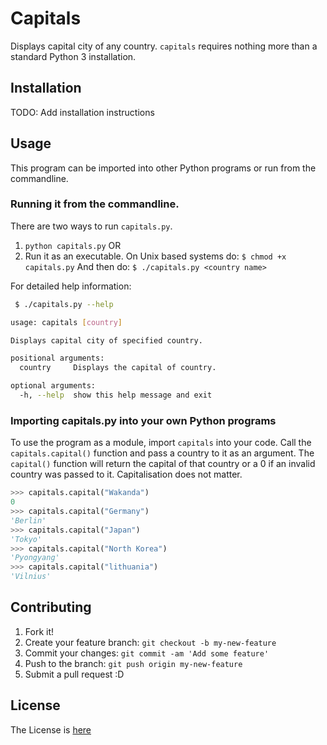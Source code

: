 # Capitals
Displays capital city of any country. `capitals` requires nothing more than
a standard Python 3 installation.

## Installation
TODO: Add installation instructions

## Usage

This program can be imported into other Python programs or run from the
commandline.

### Running it from the commandline.
There are two ways to run `capitals.py`.

1. `python capitals.py` OR
2. Run it as an executable. On Unix based systems do:
`$ chmod +x capitals.py`
And then do:
`$ ./capitals.py <country name>`

For detailed help information:
```bash
 $ ./capitals.py --help

usage: capitals [country]

Displays capital city of specified country.

positional arguments:
  country     Displays the capital of country.

optional arguments:
  -h, --help  show this help message and exit
```

### Importing capitals.py into your own Python programs
To use the program as a module, import `capitals` into your code.
Call the `capitals.capital()` function and pass a country to it as an argument.
The `capital()` function will return the capital of that country or a 0 if an invalid
country was passed to it. Capitalisation does not matter.

``` python
>>> capitals.capital("Wakanda")
0
>>> capitals.capital("Germany")
'Berlin'
>>> capitals.capital("Japan")
'Tokyo'
>>> capitals.capital("North Korea")
'Pyongyang'
>>> capitals.capital("lithuania")
'Vilnius'
```

## Contributing
1. Fork it!
2. Create your feature branch: `git checkout -b my-new-feature`
3. Commit your changes: `git commit -am 'Add some feature'`
4. Push to the branch: `git push origin my-new-feature`
5. Submit a pull request :D

## License
The License is [here](LICENSE.txt)
